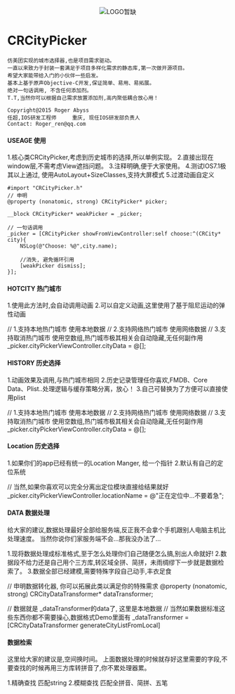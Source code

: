 <p align="center" >
  <img src="" alt="LOGO暂缺" title="LOGO暂缺">
</p>

# CRCityPicker

    仿美团实现的城市选择器,也是项目需求驱动。
    一直以来致力于封装一套满足于项目多样化需求的静态库,第一次做开源项目。
    希望大家能带给入门的小伙伴一些启发。
    基本上基于原声Objective-C开发,保证简单、易用、易拓展。
    绝对一句话调用, 不含任何添加剂。
    T.T,当然你可以根据自己需求放置添加剂,高内聚低耦合放心用！
    
    Copyright@2015 Roger Abyss
    任超,IOS研发工程师     重庆, 现任IOS研发部负责人
    Contact: Roger_ren@qq.com


#### USEAGE 使用

1.核心类CRCityPicker,考虑到历史城市的选择,所以单例实现。
2.直接出现在window层,不需考虑View遮挡问题。
3.注释明确,便于大家使用。
4.测试IOS7.1极其以上通过, 使用AutoLayout+SizeClasses,支持大屏模式
5.过渡动画自定义

    #import "CRCityPicker.h"
    // 申明
    @property (nonatomic, strong) CRCityPicker* picker;
    
    __block CRCityPicker* weakPicker = _picker;
    
    // 一句话调用
    _picker = [CRCityPicker showFromViewController:self choose:^(CRCity* city){
        NSLog(@"Choose: %@",city.name);
        
        //消失, 避免循环引用  
        [weakPicker dismiss];
    }];
    
    
#### HOTCITY 热门城市

1.使用此方法时,会自动调用动画
2.可以自定义动画,这里使用了基于阻尼运动的弹性动画

   // 1.支持本地热门城市  使用本地数据
   // 2.支持网络热门城市  使用网络数据
   // 3.支持取消热门城市  使用空数组,热门城市极其相关会自动隐藏,无任何副作用
   _picker.cityPickerViewController.cityData = @[];

#### HISTORY 历史选择

1.动画效果及调用,与热门城市相同
2.历史记录管理任你喜欢,FMDB、Core Data、Plist..处理逻辑与缓存策略分离，放心！
3.自己可替换为了方便可以直接使用plist

   // 1.支持本地热门城市  使用本地数据
   // 2.支持网络热门城市  使用网络数据
   // 3.支持取消热门城市  使用空数组,热门城市极其相关会自动隐藏,无任何副作用
   _picker.cityPickerViewController.cityData = @[];


#### Location 历史选择

1.如果你们的app已经有统一的Location Manger, 给一个指针
2.默认有自己的定位系统

   // 当然,如果你喜欢可以完全分离出定位模块直接给结果就好
   _picker.cityPickerViewController.locationName = @"正在定位中...不要着急";



#### DATA 数据处理

给大家的建议,数据处理最好全部给服务端,反正我不会拿个手机跟别人电脑主机比处理速度。
当然你说你们家服务端不会...那我没办法了...

1.现将数据处理成标准格式,至于怎么处理你们自己随便怎么搞,别出人命就好!
2.数据段不给力还是自己用个三方库,转区域全拼、简拼，未雨绸缪下一步就是数据检索了。
3.数据全部已经建模,需要特殊字段自己动手,丰衣足食

   // 申明数据转化器, 你可以拓展此类以满足你的特殊需求
   @property (nonatomic, strong) CRCityDataTransformer* dataTransformer;
  
   // 数据就是 _dataTransformer的data了, 这里是本地数据
   // 当然如果数据标准这些东西你都不需要操心,数据格式Demo里面有
   _dataTransformer = [CRCityDataTransformer generateCityListFromLocal]


#### 数据检索

这里给大家的建议是,空间换时间。
上面数据处理的时候就存好这里需要的字段,不要查找的时候再用三方库转拼音了,你不累处理器累。

1.精确查找    匹配string
2.模糊查找    匹配全拼音、简拼、五笔
